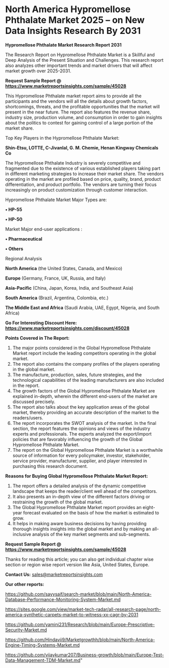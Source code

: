 # North America Hypromellose Phthalate Market 2025 – on New Data Insights Research By 2031

<strong>Hypromellose Phthalate Market Research Report 2031</strong>

The Research Report on Hypromellose Phthalate Market is a Skillful and Deep Analysis of the Present Situation and Challenges. This research report also analyzes other important trends and market drivers that will affect market growth over 2025-2031.

<strong>Request Sample Report @ <a href=https://www.marketreportsinsights.com/sample/45028>https://www.marketreportsinsights.com/sample/45028</a></strong>

This Hypromellose Phthalate market report aims to provide all the participants and the vendors will all the details about growth factors, shortcomings, threats, and the profitable opportunities that the market will present in the near future. The report also features the revenue share, industry size, production volume, and consumption in order to gain insights about the politics to contest for gaining control of a large portion of the market share.

Top Key Players in the Hypromellose Phthalate Market:

<strong>Shin-Etsu, LOTTE, C-Jivanlal, G. M. Chemie, Henan Kingway Chemicals Co</strong>

The Hypromellose Phthalate Industry is severely competitive and fragmented due to the existence of various established players taking part in different marketing strategies to increase their market share. The vendors operating in the market are profiled based on price, quality, brand, product differentiation, and product portfolio. The vendors are turning their focus increasingly on product customization through customer interaction.

Hypromellose Phthalate Market Major Types are:

<strong>•  HP-55

•  HP-50</strong>

Market Major end-user applications :

<strong>•  Pharmaceutical

•  Others</strong>

Regional Analysis

</u><strong><b>North America</b></strong> (the United States, Canada, and Mexico)

<strong><b>Europe </b></strong>(Germany, France, UK, Russia, and Italy)

<strong><b>Asia-Pacific</b></strong> (China, Japan, Korea, India, and Southeast Asia)

<strong><b>South America</b></strong> (Brazil, Argentina, Colombia, etc.)

<strong><b>The Middle East and Africa</b></strong> (Saudi Arabia, UAE, Egypt, Nigeria, and South Africa)

<strong>Go For Interesting Discount Here: <a href=https://www.marketreportsinsights.com/discount/45028>https://www.marketreportsinsights.com/discount/45028</a></strong>

<strong>Points Covered in The Report:</strong>
<ol>
  <li>The major points considered in the Global Hypromellose Phthalate Market report include the leading competitors operating in the global market.</li>
  <li>The report also contains the company profiles of the players operating in the global market.</li>
  <li>The manufacture, production, sales, future strategies, and the technological capabilities of the leading manufacturers are also included in the report.</li>
  <li>The growth factors of the Global Hypromellose Phthalate Market are explained in-depth, wherein the different end-users of the market are discussed precisely.</li>
  <li>The report also talks about the key application areas of the global market, thereby providing an accurate description of the market to the readers/users.</li>
  <li>The report incorporates the SWOT analysis of the market. In the final section, the report features the opinions and views of the industry experts and professionals. The experts analyzed the export/import policies that are favorably influencing the growth of the Global Hypromellose Phthalate Market.</li>
  <li>The report on the Global Hypromellose Phthalate Market is a worthwhile source of information for every policymaker, investor, stakeholder, service provider, manufacturer, supplier, and player interested in purchasing this research document.</li>
</ol>
<strong>Reasons for Buying Global Hypromellose Phthalate Market Report:</strong>

<ol>
  <li>The report offers a detailed analysis of the dynamic competitive landscape that keeps the reader/client well ahead of the competitors.</li>
  <li>It also presents an in-depth view of the different factors driving or restraining the growth of the global market.</li>
  <li>The Global Hypromellose Phthalate Market report provides an eight-year forecast evaluated on the basis of how the market is estimated to grow.</li>
  <li>It helps in making aware business decisions by having providing thorough insights insights into the global market and by making an all-inclusive analysis of the key market segments and sub-segments.</li>
</ol>
<strong>Request Sample Report @ <a href=https://www.marketreportsinsights.com/sample/45028>https://www.marketreportsinsights.com/sample/45028</a></strong>


Thanks for reading this article; you can also get individual chapter wise section or region wise report version like Asia, United States, Europe.

<strong>Contact Us:</strong>
sales@marketreportsinsights.com

<strong>Our other reports:</strong>

<a href=https://github.com/sayysaif/search-market/blob/main/North-America-Database-Performance-Monitoring-System-Market.md>https://github.com/sayysaif/search-market/blob/main/North-America-Database-Performance-Monitoring-System-Market.md</a>

<a href=https://sites.google.com/view/market-tech-radar/all-research-page/north-america-synthetic-carpets-market-to-witness-xx-cagr-by-2031>https://sites.google.com/view/market-tech-radar/all-research-page/north-america-synthetic-carpets-market-to-witness-xx-cagr-by-2031</a>

<a href=https://github.com/yamini231/Research/blob/main/Europe-Prescriptive-Security-Market.md>https://github.com/yamini231/Research/blob/main/Europe-Prescriptive-Security-Market.md</a>

<a href=https://github.com/Hindavii9/Marketgrowthh/blob/main/North-America-Engine-Timing-Systems-Market.md>https://github.com/Hindavii9/Marketgrowthh/blob/main/North-America-Engine-Timing-Systems-Market.md</a>

<a href=https://github.com/vijaykumar207/Business-growth/blob/main/Europe-Test-Data-Management-TDM-Market.md>https://github.com/vijaykumar207/Business-growth/blob/main/Europe-Test-Data-Management-TDM-Market.md</a>"
